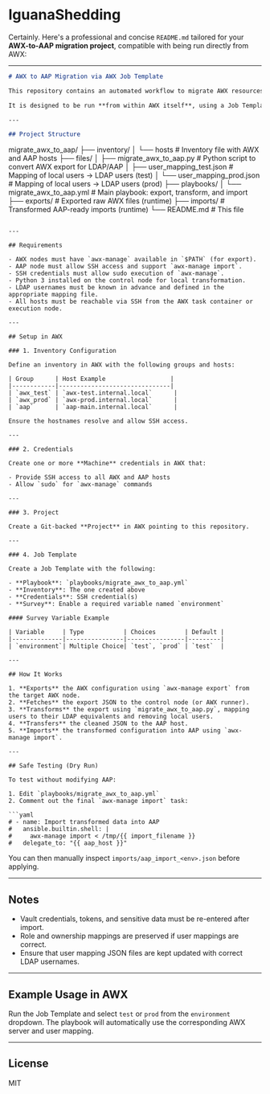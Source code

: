 # IguanaShedding

Certainly. Here's a professional and concise `README.md` tailored for your **AWX-to-AAP migration project**, compatible with being run directly from AWX:

---

```markdown
# AWX to AAP Migration via AWX Job Template

This repository contains an automated workflow to migrate AWX resources (Projects, Inventories, Credentials, Job Templates, Schedules, etc.) from AWX environments (test or prod) into a centralized Red Hat Ansible Automation Platform (AAP) instance.

It is designed to be run **from within AWX itself**, using a Job Template and dynamic survey input.

---

## Project Structure

```

migrate\_awx\_to\_aap/
├── inventory/
│   └── hosts                          # Inventory file with AWX and AAP hosts
├── files/
│   ├── migrate\_awx\_to\_aap.py          # Python script to convert AWX export for LDAP/AAP
│   ├── user\_mapping\_test.json         # Mapping of local users → LDAP users (test)
│   └── user\_mapping\_prod.json         # Mapping of local users → LDAP users (prod)
├── playbooks/
│   └── migrate\_awx\_to\_aap.yml         # Main playbook: export, transform, and import
├── exports/                           # Exported raw AWX files (runtime)
├── imports/                           # Transformed AAP-ready imports (runtime)
└── README.md                          # This file

````

---

## Requirements

- AWX nodes must have `awx-manage` available in `$PATH` (for export).
- AAP node must allow SSH access and support `awx-manage import`.
- SSH credentials must allow sudo execution of `awx-manage`.
- Python 3 installed on the control node for local transformation.
- LDAP usernames must be known in advance and defined in the appropriate mapping file.
- All hosts must be reachable via SSH from the AWX task container or execution node.

---

## Setup in AWX

### 1. Inventory Configuration

Define an inventory in AWX with the following groups and hosts:

| Group      | Host Example                  |
|------------|-------------------------------|
| `awx_test` | `awx-test.internal.local`      |
| `awx_prod` | `awx-prod.internal.local`      |
| `aap`      | `aap-main.internal.local`      |

Ensure the hostnames resolve and allow SSH access.

---

### 2. Credentials

Create one or more **Machine** credentials in AWX that:

- Provide SSH access to all AWX and AAP hosts
- Allow `sudo` for `awx-manage` commands

---

### 3. Project

Create a Git-backed **Project** in AWX pointing to this repository.

---

### 4. Job Template

Create a Job Template with the following:

- **Playbook**: `playbooks/migrate_awx_to_aap.yml`
- **Inventory**: The one created above
- **Credentials**: SSH credential(s)
- **Survey**: Enable a required variable named `environment`

#### Survey Variable Example

| Variable     | Type           | Choices        | Default |
|--------------|----------------|----------------|---------|
| `environment`| Multiple Choice| `test`, `prod` | `test`  |

---

## How It Works

1. **Exports** the AWX configuration using `awx-manage export` from the target AWX node.
2. **Fetches** the export JSON to the control node (or AWX runner).
3. **Transforms** the export using `migrate_awx_to_aap.py`, mapping users to their LDAP equivalents and removing local users.
4. **Transfers** the cleaned JSON to the AAP host.
5. **Imports** the transformed configuration into AAP using `awx-manage import`.

---

## Safe Testing (Dry Run)

To test without modifying AAP:

1. Edit `playbooks/migrate_awx_to_aap.yml`
2. Comment out the final `awx-manage import` task:

```yaml
# - name: Import transformed data into AAP
#   ansible.builtin.shell: |
#     awx-manage import < /tmp/{{ import_filename }}
#   delegate_to: "{{ aap_host }}"
````

You can then manually inspect `imports/aap_import_<env>.json` before applying.

---

## Notes

* Vault credentials, tokens, and sensitive data must be re-entered after import.
* Role and ownership mappings are preserved if user mappings are correct.
* Ensure that user mapping JSON files are kept updated with correct LDAP usernames.

---

## Example Usage in AWX

Run the Job Template and select `test` or `prod` from the `environment` dropdown. The playbook will automatically use the corresponding AWX server and user mapping.

---

## License

MIT

```